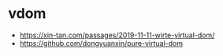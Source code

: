 # vdom
- https://xin-tan.com/passages/2019-11-11-wirte-virtual-dom/
- https://github.com/dongyuanxin/pure-virtual-dom